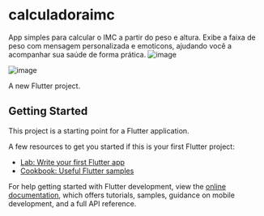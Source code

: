 # calculadoraimc
App simples para calcular o IMC a partir do peso e altura. Exibe a faixa de peso com mensagem personalizada e emoticons, ajudando você a acompanhar sua saúde de forma prática.
![image](https://github.com/user-attachments/assets/16928ddf-01b3-4079-a025-6a98660a82bd)

![image](https://github.com/user-attachments/assets/b5f5c2f6-33e6-4733-84d8-1988891062b8)

A new Flutter project.

## Getting Started

This project is a starting point for a Flutter application.

A few resources to get you started if this is your first Flutter project:

- [Lab: Write your first Flutter app](https://docs.flutter.dev/get-started/codelab)
- [Cookbook: Useful Flutter samples](https://docs.flutter.dev/cookbook)

For help getting started with Flutter development, view the
[online documentation](https://docs.flutter.dev/), which offers tutorials,
samples, guidance on mobile development, and a full API reference.

